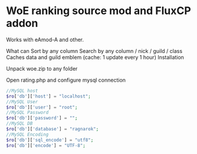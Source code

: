 WoE ranking source mod and FluxCP addon
=======

Works with eAmod-A and other.

What can
Sort by any column
Search by any column / nick / guild / class
Caches data and guild emblem (cache: 1 update every 1 hour)
Installation

Unpack woe.zip to any folder

Open rating.php and configure mysql connection
```PHP
//MySQL host
$ro['db']['host'] = "localhost";
//MySQL User
$ro['db']['user'] = "root";
//MySQL Password
$ro['db']['password'] = "";
//MySQL DB
$ro['db']['database'] = "ragnarok";
//MySQL Encoding
$ro['db']['sql_encode'] = "utf8";
$ro['db']['encode'] = "UTF-8";
```